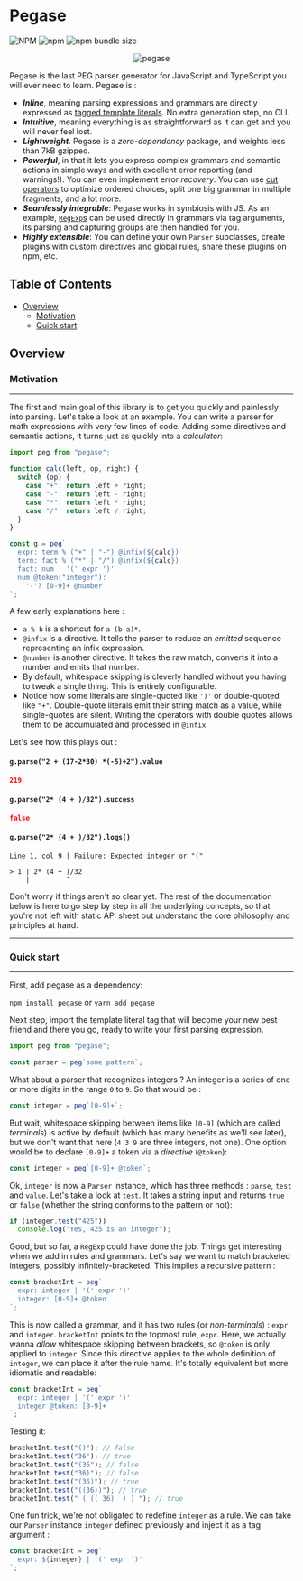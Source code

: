 # Pegase

![NPM](https://img.shields.io/npm/l/pegase)
![npm](https://img.shields.io/npm/v/pegase)
![npm bundle size](https://img.shields.io/bundlephobia/minzip/pegase?label=gzip)

<p align="center">
  <img alt="pegase" src="https://raw.githubusercontent.com/ostrebler/pegase/master/pegase.png">
</p>

Pegase is the last PEG parser generator for JavaScript and TypeScript you will ever need to learn. Pegase is :

- **_Inline_**, meaning parsing expressions and grammars are directly expressed as
  [tagged template literals](https://developer.mozilla.org/en-US/docs/Web/JavaScript/Reference/Template_literals#tagged_templates).
  No extra generation step, no CLI.
- **_Intuitive_**, meaning everything is as straightforward as it can get and you will never feel lost.
- **_Lightweight_**. Pegase is a _zero-dependency_ package, and weights less than 7kB gzipped.
- **_Powerful_**, in that it lets you express complex grammars and semantic actions in simple ways and with excellent error reporting
  (and warnings!).
  You can even implement error _recovery_. You can use [cut operators](http://ceur-ws.org/Vol-1269/paper232.pdf) to optimize
  ordered choices, split one big grammar in multiple fragments, and a lot more.
- **_Seamlessly integrable_**: Pegase works in symbiosis with JS. As an example, [`RegExp`s](https://developer.mozilla.org/en-US/docs/Web/JavaScript/Reference/Global_Objects/RegExp)
  can be used directly in grammars via tag arguments, its parsing and capturing groups are then handled for you.
- **_Highly extensible_**: You can define your own `Parser` subclasses, create plugins with custom directives and global rules,
  share these plugins on npm, etc.

## Table of Contents

- [Overview](#overview)
  - [Motivation](#motivation)
  - [Quick start](#quick-start)

## Overview

### Motivation

---

The first and main goal of this library is to get you quickly and painlessly into parsing. Let's take a look at an example.
You can write a parser for math expressions with very few lines of code. Adding some directives and semantic actions, it turns
just as quickly into a _calculator_:

<!-- prettier-ignore -->
```js
import peg from "pegase";

function calc(left, op, right) {
  switch (op) {
    case "+": return left + right;
    case "-": return left - right;
    case "*": return left * right;
    case "/": return left / right;
  }
}

const g = peg`
  expr: term % ("+" | "-") @infix(${calc})
  term: fact % ("*" | "/") @infix(${calc})
  fact: num | '(' expr ')'
  num @token("integer"):
    '-'? [0-9]+ @number
`;
```

A few early explanations here :

- `a % b` is a shortcut for `a (b a)*`.
- `@infix` is a directive. It tells the parser to reduce an _emitted_ sequence representing an infix expression.
- `@number` is another directive. It takes the raw match, converts it into a number and emits that number.
- By default, whitespace skipping is cleverly handled without you having to tweak a single thing. This is entirely configurable.
- Notice how some literals are single-quoted like `')'` or double-quoted like `"+"`. Double-quote literals emit their string
  match as a value, while single-quotes are silent. Writing the operators with double quotes allows them to be accumulated
  and processed in `@infix`.

Let's see how this plays out :

#### `g.parse("2 + (17-2*30) *(-5)+2").value`

```json
219
```

#### `g.parse("2* (4 + )/32").success`

```json
false
```

#### `g.parse("2* (4 + )/32").logs()`

```
Line 1, col 9 | Failure: Expected integer or "("

> 1 | 2* (4 + )/32
    |         ^
```

Don't worry if things aren't so clear yet. The rest of the documentation below is here to go step by step in all the underlying
concepts, so that you're not left with static API sheet but understand the core philosophy and principles at hand.

---

### Quick start

---

First, add pegase as a dependency:

`npm install pegase` or `yarn add pegase`

Next step, import the template literal tag that will become your new best friend and there you go, ready to write your first
parsing expression.

```js
import peg from "pegase";

const parser = peg`some pattern`;
```

What about a parser that recognizes integers ? An integer is a series of one or more digits in the range `0` to `9`.
So that would be :

```js
const integer = peg`[0-9]+`;
```

But wait, whitespace skipping between items like `[0-9]` (which are called _terminals_) is active by default (which has
many benefits as we'll see later), but we don't want that here (`4 3 9` are three integers, not one). One option would be
to declare `[0-9]+` a token via a _directive_ (`@token`):

```js
const integer = peg`[0-9]+ @token`;
```

Ok, `integer` is now a `Parser` instance, which has three methods : `parse`, `test` and `value`. Let's take a look at `test`.
It takes a string input and returns `true` or `false` (whether the string conforms to the pattern or not):

<!-- prettier-ignore -->
```js
if (integer.test("425"))
  console.log("Yes, 425 is an integer");
```

Good, but so far, a `RegExp` could have done the job. Things get interesting when we add in rules and grammars.
Let's say we want to match bracketed integers, possibly infinitely-bracketed. This implies a recursive pattern :

```js
const bracketInt = peg`
  expr: integer | '(' expr ')'
  integer: [0-9]+ @token
`;
```

This is now called a grammar, and it has two rules (or _non-terminals_) : `expr` and `integer`. `bracketInt` points to the
topmost rule, `expr`. Here, we actually wanna _allow_ whitespace skipping between brackets, so `@token` is only applied to
`integer`. Since this directive applies to the whole definition of `integer`, we can place it after the rule name.
It's totally equivalent but more idiomatic and readable:

```js
const bracketInt = peg`
  expr: integer | '(' expr ')'
  integer @token: [0-9]+
`;
```

Testing it:

```js
bracketInt.test("()"); // false
bracketInt.test("36"); // true
bracketInt.test("(36"); // false
bracketInt.test("36)"); // false
bracketInt.test("(36)"); // true
bracketInt.test("((36))"); // true
bracketInt.test(" ( (( 36)  ) ) "); // true
```

One fun trick, we're not obligated to redefine `integer` as a rule. We can take our `Parser` instance `integer`
defined previously and inject it as a tag argument :

```js
const bracketInt = peg`
  expr: ${integer} | '(' expr ')'
`;
```
